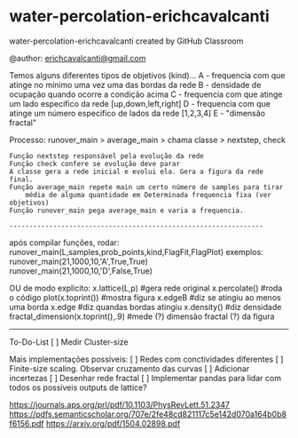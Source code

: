 # water-percolation-erichcavalcanti
water-percolation-erichcavalcanti created by GitHub Classroom

@author: erichcavalcanti@gmail.com

Temos alguns diferentes tipos de objetivos (kind)...
    A - frequencia com que atinge no mínimo uma vez uma das bordas da rede
    B - densidade de ocupação quando ocorre a condição acima
    C - frequencia com que atinge um lado especifico da rede [up,down,left,right]
    D - frequencia com que atinge um número especifico de lados da rede [1,2,3,4]
    E - "dimensão fractal"

Processo:
    runover_main > average_main > chama classe > nextstep, check

    Função nextstep responsável pela evolução da rede
    Função check confere se evolução deve parar
    A classe gera a rede inicial e evolui ela. Gera a figura da rede final.
    Função average_main repete main um certo número de samples para tirar
        média de alguma quantidade em Determinada frequencia fixa (ver objetivos)
    Função runover_main pega average_main e varia a frequencia.
    
    ----------------------------------------------------------------
após compilar funções, rodar:
    runover_main(L,samples,prob_points,kind,FlagFit,FlagPlot)
exemplos:
    runover_main(21,1000,10,'A',True,True)
    runover_main(21,1000,10,'D',False,True)

OU de modo explicito:
    x.lattice(L,p) #gera rede original
    x.percolate() #roda o código
    plot(x.toprint()) #mostra figura
    x.edgeB #diz se atingiu ao menos uma borda
    x.edge #diz quandas bordas atingiu
    x.density() #diz densidade
    fractal_dimension(x.toprint(),.9) #mede (?) dimensão fractal (?) da figura
    
---------------------------------------------------------------------
To-Do-List
[ ] Medir Cluster-size

Mais implementações possíveis:
[ ] Redes com conctividades diferentes
[ ] Finite-size scaling. Observar cruzamento das curvas
[ ] Adicionar incertezas
[ ] Desenhar rede fractal
[ ] Implementar pandas para lidar com todos os possíveis outputs de lattice?


https://journals.aps.org/prl/pdf/10.1103/PhysRevLett.51.2347
https://pdfs.semanticscholar.org/707e/2fe48cd821117c5e142d070a164b0b8f6156.pdf
https://arxiv.org/pdf/1504.02898.pdf
